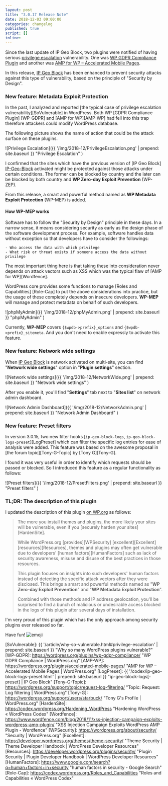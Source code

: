 ```yaml
---
layout: post
title: "3.0.17 Release Note"
date: 2018-12-03 09:00:00
categories: changelog
published: true
script: []
inline:
---
```


Since the last update of IP Geo Block, two plugins were notified of having 
serious [privilege escalation][PrivilegeEsc] vulnerability. One was [WP GDPR 
Compliance Plugin][Vuln-WP-GDPR] and another was [AMP for WP &#8211; 
Accelerated Mobile Pages][Vuln-AMP-WP].

In this release, [IP Geo Block][IP-Geo-Block] has been enhanced to prevent 
security attacks against this type of vulnerability, based on the principle of 
"Security by Design".

<!--more-->

### New feature: Metadata Exploit Protection ###

In the past, I analyzed and reported [the typical case of privilege escalation 
vulnerability][SoVulnerable] in WordPress. Both WP [GDPR Compliance Plugin]
[WP-GDPR] and [AMP for WP][AMP-WP] had fell into this trap therefore attackers 
could modify WordPress database.

The following picture shows the name of action that could be the attack surface
 on these plugins.

![Privilege Escalation]({{ '/img/2018-12/PrivilegeEscalation.png' | prepend: site.baseurl }}
 "Privilege Escalation"
)

I confirmed that the sites which have the previous version of [IP Geo Block]
[IP-Geo-Block] activated might be protected against those attacks under certain
conditions. The former can be blocked by country and the later can be blocked 
by both country and **WP Zero-day Exploit Prevention** (WP-ZEP).

From this release, a smart and powerful method named as **WP Metadata Exploit 
Protection** (WP-MEP) is added.

#### How WP-MEP works ####

Software has to follow the "Security by Design" principle in these days. In a 
narrow sense, it means considering security as early as the design phase of 
the software development process. For example, software handles data without 
exception so that developers have to consider the followings:


    - Who access the data with which privilege
    - What risk or threat exists if someone access the data without privilege

The most important thing here is that taking these into consideration never 
depends on attack vectors such as XSS which was the typical flaw of 
[AMP for WP][Wordfence].

WordPress core provides some functions to manage [Roles and Capabilities]
[Role-Cap] to put the above considerations into practice, but the usage of 
these completely depends on insecure developers. **WP-MEP** will manage and 
protect metadata on behalf of such developers.

![phpMyAdmin]({{ '/img/2018-12/phpMyAdmin.png' | prepend: site.baseurl }}
 "phpMyAdmin"
)

Currently, **WP-MEP** covers <code>{$wpdb->prefix}_options</code> and 
<code>{$wpdb->prefix}_sitemeta</code>. And you don't need to enable 
expressly to activate this feature.

### New feature: Network wide settings ###

When [IP Geo Block][IP-Geo-Block] is network activated on multi-site, you can 
find "**Network wide settings**" option in "**Plugin settings**" section. 

![Network wide settings]({{ '/img/2018-12/NetworkWide.png' | prepend: site.baseurl }}
 "Network wide settings"
)

After you enable it, you'll find "**Settings**" tab next to "**Sites list**" 
on network admin dashboard.

![Network Admin Dashboard]({{ '/img/2018-12/NetworkAdmin.png' | prepend: site.baseurl }}
 "Network Admin Dashboard"
)

### New feature: Preset filters ###

In version 3.0.15, two new filter hooks [`ip-geo-block-logs`,
`ip-geo-block-logs-preset`][LogPreset] which can filter the specific log 
entries for ease of analysis were added. This feature was based on the awesome 
proposal in [the forum topic][Tony-G-Topic] by [Tony G][Tony-G].

I found it was very useful in order to identify which requests should be passed
or blocked. So I introduced this feature as a regular functionality as follows:

![Preset filters]({{ '/img/2018-12/PresetFilters.png' | prepend: site.baseurl }}
 "Preset filters"
)

### TL;DR: The description of this plugin ###

I updated the description of this plugin [on WP.org][IP-Geo-Block] as follows:

> The more you install themes and plugins, the more likely your sites will be 
> vulnerable, even if you [securely harden your sites][HardenSite].
>
> While WordPress.org [provides][WPSecurity] [excellent][Excellent] 
> [resources][Resources], themes and plugins may often get vulnerable due to 
> developers' [human factors][HumanFactors] such as lack of security awareness,
> misuse and disuse of the best practices in those resources.
>
> This plugin focuses on insights into such developers' human factors instead 
> of detecting the specific attack vectors after they were disclosed. This 
> brings a smart and powerful methods named as "**WP Zero-day Exploit 
> Prevention**" and "**WP Metadata Exploit Protection**".
>
> Combined with those methods and IP address geolocation, you'll be surprised
> to find a bunch of malicious or undesirable access blocked in the logs of
> this plugin after several days of installation.

I'm very proud of this plugin which has the only approach among security 
plugins ever released so far.

Have fun! <span class="emoji">
![emoji](https://assets-cdn.github.com/images/icons/emoji/unicode/1f385.png)
</span>

[IP-Geo-Block]: https://wordpress.org/plugins/ip-geo-block/ "IP Geo Block &mdash; WordPress Plugins"
[PrivilegeEsc]: https://en.wikipedia.org/wiki/Privilege_escalation "Privilege escalation - Wikipedia"
[Vuln-WP-GDPR]: https://www.wordfence.com/blog/2018/11/privilege-escalation-flaw-in-wp-gdpr-compliance-plugin-exploited-in-the-wild/ "Wordfence"
[Vuln-AMP-WP]:  https://www.webarxsecurity.com/amp-plugin-vulnerability/ "Security risk on AMP for WP – Accelerated Mobile Pages Plugin"
[SoVulnerable]: {{ '/article/why-so-vulnerable.html#privilege-escalation' | prepend: site.baseurl }} "Why so many WordPress plugins vulnerable?"
[WP-GDPR]:      https://wordpress.org/plugins/wp-gdpr-compliance/ "WP GDPR Compliance &#124; WordPress.org"
[AMP-WP]:       https://wordpress.org/plugins/accelerated-mobile-pages/ "AMP for WP &#8211; Accelerated Mobile Pages &#124; WordPress.org"
[LogPreset]:    {{ '/codex/ip-geo-block-logs-preset.html' | prepend: site.baseurl }} "ip-geo-block-logs[-preset] | IP Geo Block"
[Tony-G-Topic]: https://wordpress.org/support/topic/request-log-filtering/ "Topic: Request: Log filtering &#124;  WordPress.org"
[Tony-G]:       https://wordpress.org/support/users/starbuck/ "Tony G&#039;s Profile &#124; WordPress.org"
[HardenSite]:   https://codex.wordpress.org/Hardening_WordPress "Hardening WordPress &laquo; WordPress Codex"
[Wordfence]:    https://www.wordfence.com/blog/2018/11/xss-injection-campaign-exploits-wordpress-amp-plugin/ "XSS Injection Campaign Exploits WordPress AMP Plugin - Wordfence" 
[WPSecurity]:   https://wordpress.org/about/security/ "Security | WordPress.org"
[Excellent]:    https://developer.wordpress.org/themes/theme-security/ "Theme Security | Theme Developer Handbook | WordPress Developer Resources"
[Resources]:    https://developer.wordpress.org/plugins/security/ "Plugin Security | Plugin Developer Handbook | WordPress Developer Resources"
[HumanFactors]: https://www.google.com/search?q=human+factors+in+security "human factors in security - Google Search"
[Role-Cap]:     https://codex.wordpress.org/Roles_and_Capabilities "Roles and Capabilities &laquo; WordPress Codex"

